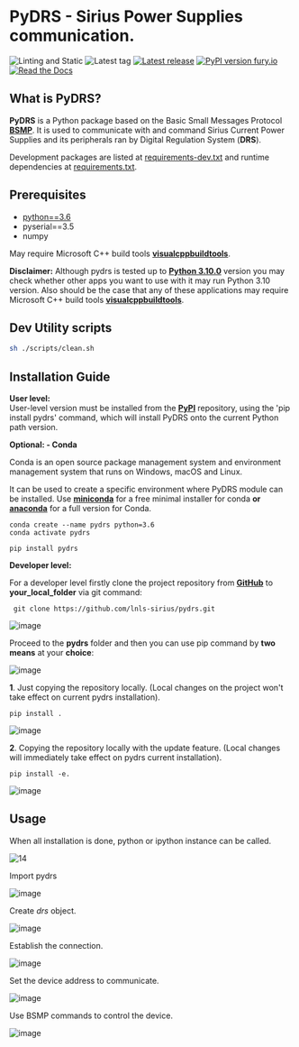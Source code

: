 # PyDRS - Sirius Power Supplies communication.

![Linting and Static](https://github.com/lnls-sirius/pydrs/actions/workflows/lint.yml/badge.svg)
![Latest tag](https://img.shields.io/github/tag/lnls-sirius/pydrs.svg?style=flat)
[![Latest release](https://img.shields.io/github/release/lnls-sirius/pydrs.svg?style=flat)](https://github.com/lnls-sirius/pydrs/releases)
[![PyPI version fury.io](https://badge.fury.io/py/pydrs.svg)](https://pypi.python.org/pypi/pydrs/)
[![Read the Docs](https://readthedocs.org/projects/spack/badge/?version=latest)](https://lnls-sirius.github.io/pydrs/)

## What is PyDRS?

**PyDRS** is a Python package based on the Basic Small Messages Protocol [**BSMP**](https://github.com/lnls-sirius/libbsmp). It is used to communicate with and command Sirius Current Power Supplies and its peripherals ran by Digital Regulation System (**DRS**).

Development packages are listed at [requirements-dev.txt](requirements_dev.txt) and runtime dependencies at [requirements.txt](requirements.txt).
## Prerequisites

* [python==3.6](https://www.python.org/downloads/release/python-3612/)  
* pyserial==3.5  
* numpy  

May require Microsoft C++ build tools  [**visualcppbuildtools**](https://visualstudio.microsoft.com/pt-br/visual-cpp-build-tools).  

**Disclaimer:** Although pydrs is tested up to [**Python 3.10.0**](https://www.python.org/downloads/release/python-3100/) version you may check whether other apps you want to use with it may run Python 3.10 version.
Also should be the case that any of these applications may require Microsoft C++ build tools  [**visualcppbuildtools**](https://visualstudio.microsoft.com/pt-br/visual-cpp-build-tools). 


## Dev Utility scripts

```sh
sh ./scripts/clean.sh
```
## Installation Guide

 **User level:**  
User-level version must be installed from the [**PyPI**](https://pypi.org/project/pydrs/) repository, using the 'pip install pydrs' command, which will install PyDRS onto the current Python path version.  
  
 **Optional: - Conda**  
 
Conda is an open source package management system and environment management system that runs on Windows, macOS and Linux.

It can be used to create a specific environment where PyDRS module can be installed.
Use [**miniconda**](https://docs.conda.io/en/latest/miniconda.html#miniconda) for a free minimal installer for conda **or**
 [**anaconda**](https://conda.io/projects/conda/en/latest/user-guide/install/index.html) for a full version for Conda.

```command
conda create --name pydrs python=3.6
conda activate pydrs
```

```command
pip install pydrs
```
**Developer level:**  

For a developer level firstly clone the project repository from [**GitHub**](https://github.com/lnls-sirius/pydrs) to **your_local_folder** via git command: 

```command
 git clone https://github.com/lnls-sirius/pydrs.git
``` 

![image](https://user-images.githubusercontent.com/19196344/139123128-3b70e4de-9bf3-4164-9e39-a3f8c2e64806.png)


Proceed to the **pydrs** folder and then you can use pip command by **two means** at your **choice**:    

![image](https://user-images.githubusercontent.com/19196344/139126431-eae06bcd-81f9-4746-b8c5-2115f0637bab.png)


**1**. Just copying the repository locally. (Local changes on the project won't take effect on current pydrs installation).

```command
pip install .
```

![image](https://user-images.githubusercontent.com/19196344/139126660-0ce7cb62-8abe-492c-8596-1e581a061530.png)



**2**. Copying the repository locally with the update feature. (Local changes will immediately take effect on pydrs current installation). 

```command
pip install -e.
```
![image](https://user-images.githubusercontent.com/19196344/139126876-150791c2-9a94-4e75-b91c-28ace5002699.png)



## Usage

When all installation is done, python or ipython instance can be called.

![14](https://user-images.githubusercontent.com/19196344/138935751-d90dc9b9-1409-4dc4-98bd-66f480dcd489.png)


Import pydrs  

![image](https://user-images.githubusercontent.com/19196344/139112617-2629340e-fac9-4002-8456-1e3b079cd837.png)


Create *drs* object.  

![image](https://user-images.githubusercontent.com/19196344/139116187-fc58c909-9b4f-46fe-91ca-d80796f3256d.png)


Establish the connection.  

![image](https://user-images.githubusercontent.com/19196344/139116355-790b9f0e-8536-4203-9276-b3e592329661.png)


Set the device address to communicate.  

![image](https://user-images.githubusercontent.com/19196344/139116450-1b083db1-b257-40ca-868c-350b9af193e4.png)


Use BSMP commands to control the device.  

![image](https://user-images.githubusercontent.com/19196344/139116593-7fcbd965-85e4-460e-a912-91782a21d412.png)


